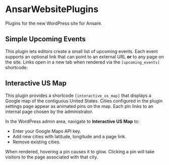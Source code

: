 # AnsarWebsitePlugins
Plugins for the new WordPress site for Ansare.

## Simple Upcoming Events

This plugin lets editors create a small list of upcoming events. Each event
supports an optional link that can point to an external URL **or** to any page
on the site. Links open in a new tab when rendered via the `[upcoming_events]`
shortcode.

## Interactive US Map

This plugin provides a shortcode `[interactive_us_map]` that displays a Google map of the contiguous United States. Cities configured in the plugin settings page appear as animated pins on the map. Each pin links to an internal page chosen by the administrator.

In the WordPress admin area, navigate to **Interactive US Map** to:

- Enter your Google Maps API key.
- Add new cities with latitude, longitude and a page link.
- Remove existing cities.

When rendered, hovering a pin causes it to glow. Clicking a pin will take visitors to the page associated with that city.
